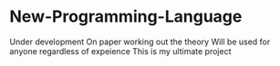 # New-Programming-Language
Under development
On paper 
working out the theory
Will be used for anyone regardless of expeience
This is my ultimate project
